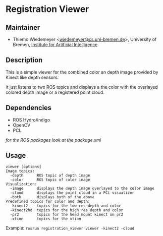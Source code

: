 # Registration Viewer

## Maintainer

- Thiemo Wiedemeyer <<wiedemeyer@cs.uni-bremen.de>>, University of Bremen, [Institute for Artificial Intelligence](http://ai.uni-bremen.de/)

## Description

This is a simple viewer for the combined color an depth image provided by Kinect like depth sensors.

It just listens to two ROS topics and displays a the color with the overlayed colored depth image or a registered point cloud.

## Dependencies

- ROS Hydro/Indigo
- OpenCV
- PCL

*for the ROS packages look at the package.xml*

## Usage

```
viewer [options]
Image topics:
  -depth      ROS topic of depth image
  -color      ROS topic of color image
Visualization:
  -image      displays the depth image overlayed to the color image
  -cloud      displays the point cloud in a PCL visualizer
  -both       displays both of the above
Predefined topics for color and depth:
  -kinect2    topics for the low res depth and color
  -kinect2hd  topics for the high res depth and color
  -pr2        topics for the head mount kinect on pr2
  -xtion      topics for the xtion
```

Example: `rosrun registration_viewer viewer -kinect2 -cloud`

